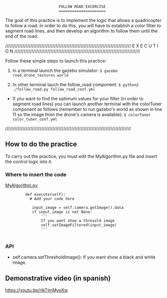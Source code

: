                             FOLLOW ROAD EXCERCISE
                            =====================

The goal of this practice is to implement the logic that allows a quadricopter
to follow a road. In order to do this, you will have to establish a color filter
to segment road lines, and then develop an algorithm to follow them until the 
end of the road.

////////////////////////////////////////////////////////////////////////////////
                           E X E C U T I O N 
////////////////////////////////////////////////////////////////////////////////

Follow these simple steps to launch this practice:

1. In a terminal launch the gazebo simulator:
`$ gazebo road_drone_textures.world`

2. In other terminal lauch the follow_road component:
`$ python2 ./follow_road.py follow_road_conf.yml`

* If you want to find the optimum values for your filter (in order to segment road lines) 
you can launch another terminal with the colorTuner component as follows 
(remember to run gazebo's world  as shown in line 11 so the image from the drone's
camera is available):
`$ colorTuner color_tuner_conf.yml`

////////////////////////////////////////////////////////////////////////////////

## How to do the practice
To carry out the practice, you must edit the MyAlgorithm.py file and insert 
the control logic into it.

### Where to insert the code
[MyAlgorithm.py](MyAlgorithm.py#L62)
```
         def execute(self):
           # Add your code here

            input_image = self.camera.getImage().data
            if input_image is not None:
                '''
                If you want show a thresold image
                self.setImageFiltered(input_image)
                '''
        
```

### API
* self.camera.setThresholdImage(): If you want show a black and white image.

## Demonstrative video (in spanish)
https://youtu.be/rIkTImMyoXw

